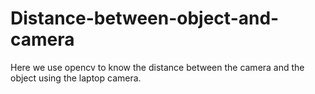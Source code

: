 # Distance-between-object-and-camera

Here we use opencv to know the distance between the camera and the object using the laptop camera.
